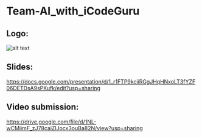 # Team-AI_with_iCodeGuru
## Logo:
![alt text](https://ibb.co/NV5LGC8)
## Slides:
https://docs.google.com/presentation/d/1_r1FTP9kciiRGgJHqHNxoLT3fYZF06DETDsA9sPKufk/edit?usp=sharing
## Video submission:
https://drive.google.com/file/d/1NL-wCMiimF_zJ78caiZlJocx3ouBa82N/view?usp=sharing
